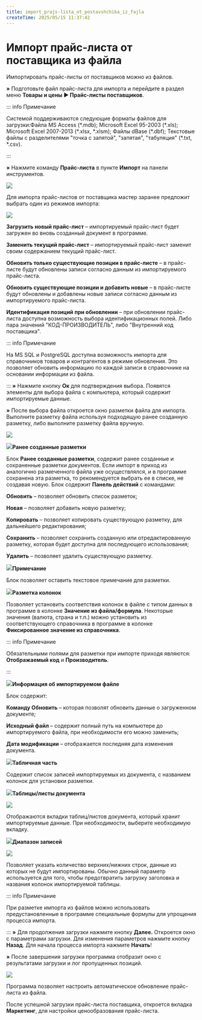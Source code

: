 ```yaml
---
title: import_prajs-lista_ot_postavshchika_iz_fajla
createTime: 2025/05/15 11:37:42
---
```

# Импорт прайс-листа от поставщика из файла

Импортировать прайс-листы от поставщиков можно из файлов.

**»** Подготовьте файл прайс-листа для импорта и перейдите в раздел меню **Товары и цены ► Прайс-листы поставщиков**.

::: info Примечание

Системой поддерживаются следующие форматы файлов для загрузки:Файла MS Access (\*.mdb);
Microsoft Excel 95-2003 (\*.xls);
Microsoft Excel 2007-2013 (\*.xlsx, \*.xlsm);
Файлы dBase (\*.dbf);
Текстовые файлы с разделителями "точка с запятой", "запятая", "табуляция" (\*.txt, \*.csv).

:::

**»** Нажмите команду **Прайс-листа** в пункте **Импорт** на панели инструментов. 

![](254.png)

Для импорта прайс-листов от поставщика мастер заранее предложит выбрать один из режимов импорта:

![](255.png)

**Загрузить новый прайс-лист** – импортируемый прайс-лист будет загружен во вновь созданный документ в программе.

**Заменить текущий прайс-лист** – импортируемый прайс-лист заменит своим содержанием текущий прайс-лист.

**Обновить только существующие позиции в прайс-листе** – в прайс-листе будут обновлены записи согласно данным из импортируемого прайс-листа.

**Обновить существующие позиции и добавить новые** – в прайс-листе будут обновлены и добавлены новые записи согласно данным из импортируемого прайс-листа.

**Идентификация позиций при обновлении** – при обновлении прайс-листа доступна возможность выбора идентификационных полей. Либо пара значений "КОД-ПРОИЗВОДИТЕЛЬ", либо "Внутренний код поставщика".

::: info Примечание

На MS SQL и PostgreSQL доступна возможность импорта для справочников товаров и контрагентов в режиме обновления. Это позволяет обновить информацию по каждой записи в справочнике на основании информации из файла.

:::
**»** Нажмите кнопку **Ок** для подтверждения выбора. Появятся элементы для выбора файла с компьютера, который содержит импортируемые данные.

**»** После выбора файла откроется окно разметки файла для импорта. Выполните разметку файла используя подходящую ранее созданную разметку, либо выполните разметку файла вручную.

![](256.png)

![](006.png)**Ранее созданные разметки**

Блок  **Ранее созданные разметки**, содержит ранее созданные и сохраненные разметки документов. Если импорт в приход из аналогично размеченного файла уже осуществлялся, и в программе сохранена эта разметка, то рекомендуется выбрать ее в списке, не создавая новую. Блок содержит **Панель действий** с командами:

**Обновить** – позволяет обновить список разметок;

**Новая** – позволяет добавить новую разметку;

**Копировать** – позволяет копировать существующую разметку, для дальнейшего редактирования;

**Сохранить** – позволяет сохранить созданную или отредактированную разметку, которая будет доступна для последующего использования;

**Удалить** – позволяет удалить существующую разметку.

![](008.png)**Примечание**

Блок позволяет оставить текстовое примечание для разметки.

![](009.png)**Разметка колонок**

Позволяет установить соответствия колонок в файле с типом данных в программе в колонке **Значение из файла/формула**. Некоторые значения (валюта, страна и т.п.) можно установить из соответствующего справочника в программе в колонке **Фиксированное значение из справочника**.

::: info Примечание

Обязательными полями для разметки при импорте приходя являются: **Отображаемый код** и **Производитель**.

:::

![](010.png)**Информация об импортируемом файле**

Блок содержит:

**Команду Обновить** – которая позволят обновить данные о загруженном документе; 

**Исходный файл** – содержит полный путь на компьютере до импортируемого файла, при необходимости его можно заменить;

**Дата модификации** – отображается последняя дата изменения документа.

![](011.png)**Табличная часть** 

Содержит список записей импортируемых из документа, с названием колонок для установки разметки.

![](012.png)**Таблицы/листы документа**

![](257.png)

Отображаются вкладки таблиц/листов документа, который хранит импортируемые данные. При необходимости, выберите необходимую вкладку.

![](013.png)**Диапазон записей**

![](258.png)

Позволяет указать количество верхних/нижних строк, данные из которых не будут импортированы. Обычно данный параметр используется для того, чтобы предотвратить загрузку заголовка и названия колонок импортируемой таблицы.

::: info Примечание

При разметке импорта из файлов можно использовать предустановленные в программе специальные формулы для упрощения процесса импорта. 

:::
**»** Для продолжения загрузки нажмите кнопку **Далее.** Откроется окно с параметрами загрузки. Для изменения параметров нажмите кнопку **Назад**. Для начала процесса импорта нажмите **Начать**!

**»** После завершения загрузки программа отобразит окно с результатами загрузки и лог пропущенных позиций.

![](259.png)

Программа позволяет настроить автоматическое обновление прайс-листа из файла.

После успешной загрузки прайс-листа поставщика, откроется вкладка **Маркетинг**, для настройки ценообразования прайс-листа. 

